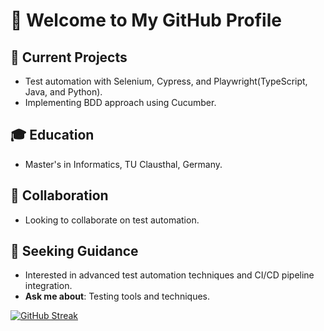 # 👋 Welcome to My GitHub Profile

## 🔭 Current Projects
- Test automation with Selenium, Cypress, and Playwright(TypeScript, Java, and Python).
- Implementing BDD approach using Cucumber.

## 🎓 Education
- Master's in Informatics, TU Clausthal, Germany.

## 🤝 Collaboration
- Looking to collaborate on test automation.

## 🤔 Seeking Guidance
- Interested in advanced test automation techniques and CI/CD pipeline integration.
- **Ask me about**: Testing tools and techniques.


[![GitHub Streak](https://streak-stats.demolab.com/?user=mib-coding)](https://git.io/streak-stats)

